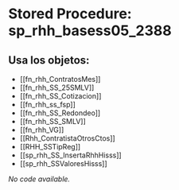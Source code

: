 # Stored Procedure: sp_rhh_basess05_2388

## Usa los objetos:
- [[fn_rhh_ContratosMes]]
- [[fn_rhh_SS_25SMLV]]
- [[fn_rhh_SS_Cotizacion]]
- [[fn_rhh_ss_fsp]]
- [[fn_rhh_SS_Redondeo]]
- [[fn_rhh_SS_SMLV]]
- [[fn_rhh_VG]]
- [[Rhh_ContratistaOtrosCtos]]
- [[RHH_SSTipReg]]
- [[sp_rhh_SS_InsertaRhhHisss]]
- [[sp_rhh_SSValoresHisss]]

*No code available.*
